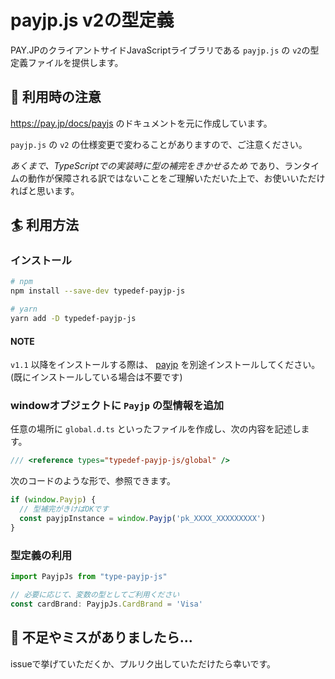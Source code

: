 # payjp.js v2の型定義

PAY.JPのクライアントサイドJavaScriptライブラリである `payjp.js` の `v2`の型定義ファイルを提供します。


## 🔖 利用時の注意

https://pay.jp/docs/payjs のドキュメントを元に作成しています。

`payjp.js` の `v2` の仕様変更で変わることがありますので、ご注意ください。

*あくまで、TypeScriptでの実装時に型の補完をきかせるため* であり、ランタイムの動作が保障される訳ではないことをご理解いただいた上で、お使いいただければと思います。


## 🏄 利用方法

### インストール

```bash
# npm
npm install --save-dev typedef-payjp-js

# yarn
yarn add -D typedef-payjp-js
```

#### NOTE

`v1.1` 以降をインストールする際は、 [payjp](https://www.npmjs.com/package/payjp) を別途インストールしてください。(既にインストールしている場合は不要です)


### windowオブジェクトに `Payjp` の型情報を追加

任意の場所に `global.d.ts` といったファイルを作成し、次の内容を記述します。

```ts
/// <reference types="typedef-payjp-js/global" />
```

次のコードのような形で、参照できます。

```ts
if (window.Payjp) {
  // 型補完がきけばOKです
  const payjpInstance = window.Payjp('pk_XXXX_XXXXXXXXX')
}
```

### 型定義の利用

```ts
import PayjpJs from "type-payjp-js"

// 必要に応じて、変数の型としてご利用ください
const cardBrand: PayjpJs.CardBrand = 'Visa'
```


## 🙏 不足やミスがありましたら...

issueで挙げていただくか、プルリク出していただけたら幸いです。
